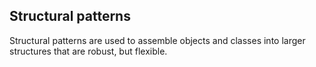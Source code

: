 ## Structural patterns

Structural patterns are used to assemble objects and classes into larger structures that are robust, but flexible.  
